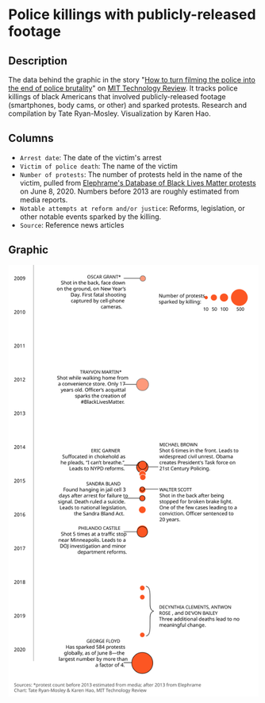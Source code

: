 # Police killings with publicly-released footage

## Description
The data behind the graphic in the story "<a href="https://www.technologyreview.com/2020/06/10/1002913/how-to-end-police-brutality-filming-witnessing-legislation/">How to turn filming the police into the end of police brutality</a>" on <a href='https://www.technologyreview.com/'>MIT Technology Review</a>. It tracks police killings of black Americans that involved publicly-released footage (smartphones, body cams, or other) and sparked protests. Research and compilation by Tate Ryan-Mosley. Visualization by Karen Hao.

## Columns
* `Arrest date`: The date of the victim's arrest
* `Victim of police death`: The name of the victim
* `Number of protests`: The number of protests held in the name of the victim, pulled from <a href="https://elephrame.com/textbook/BLM/chart">Elephrame's Database of Black Lives Matter protests</a> on June 8, 2020. Numbers before 2013 are roughly estimated from media reports.
* `Notable attempts at reform and/or justice`: Reforms, legislation, or other notable events sparked by the killing.
* `Source`: Reference news articles

## Graphic
![](https://github.com/karenhao/techreview_police_killings/blob/master/Police%20killings%20timeline%20vertical_EL.svg)
